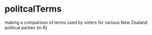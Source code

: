 # politcalTerms
making a comparison of terms used by voters for various New Zealand political parties (in R)
